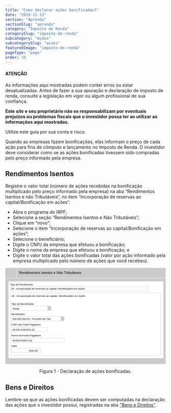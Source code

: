```yaml
---
title: "Como declarar ações bonificadas?"
date: "2019-11-13"
section: "Aprenda"
sectionSlug: "aprenda"
category: "Imposto de Renda"
categorySlug: "imposto-de-renda"
subcategory: "Ações"
subcategorySlug: "acoes"
featuredImage: "imposto-de-renda"
pageType: "page"
order: 10
---
```


<div class="dashedBox">

<h4>ATENÇÃO</h4>

As informações aqui mostradas podem conter erros ou estar desatualizadas. Antes de fazer a sua apuração e declaração de imposto de renda, consulte a legislação em vigor ou algum profissional de sua confiança.

**Este *site* e seu proprietário não se responsabilizam por eventuais prejuízos ou problemas fiscais que o investidor possa ter ao utilizar as informações aqui mostradas.**

Utilize este guia por sua conta e risco.


</div>

Quando as empresas fazem bonificações, elas informam o preço de cada ação para fins de cômputo e lançamento no Imposto de Renda. O investidor deve considerar como se as ações bonificadas tivessem sido compradas pelo preço informado pela empresa.


## Rendimentos Isentos

Registre o valor total (número de ações recebidas na bonificação multiplicado pelo preço informado pela empresa) na aba “Rendimentos Isentos e não Tributáveis“, no item “Incorporação de reservas ao capital/Bonificação em ações“.

- Abra o programa do IRPF;
- Selecione a seção “Rendimentos Isentos e Não Tributáveis”;
- Clique em “novo”;
- Selecione o item “Incorporação de reservas ao capital/Bonificação em ações”;
- Selecione o beneficiário;
- Digite o CNPJ da empresa que efetuou a bonificação;
- Digite o nome da empresa que efetuou a bonificação; e
- Digite o valor total das ações bonificadas (valor por ação informado pela empresa multiplicado pelo número de ações que você recebeu).


<div style="text-align:center">
<svg version="1.1" xmlns="http://www.w3.org/2000/svg" xmlns:xlink="http://www.w3.org/1999/xlink" x="0px" y="0px"
	 viewBox="0 0 313.9 188.1" style="enable-background:new 0 0 313.9 188.1;" xml:space="preserve">
<style type="text/css">
	.st0{fill:#CBCBCB;}
	.st1{fill:#FFFFFF;}
	.st2{fill:none;stroke:#FFFFFF;stroke-width:0.5;stroke-miterlimit:10;}
	.st3{fill:none;stroke:#CBCBCB;stroke-width:0.5;stroke-miterlimit:10;}
	.st4{font-family:'Arial';}
	.st5{font-size:7px;}
	.st6{font-size:5px;}
</style>
<g id="fundo_cinza">
	<rect id="XMLID_76_" class="st0" width="313.9" height="188.1"/>
</g>
<g id="fundo_branco">
	<rect id="XMLID_75_" x="6.1" y="26.4" class="st1" width="303.3" height="150.4"/>
	<line id="XMLID_74_" class="st2" x1="317.5" y1="20.1" x2="-3.2" y2="20.1"/>
	<line id="XMLID_73_" class="st2" x1="21.3" y1="20.1" x2="21.3" y2="-2.1"/>
</g>
<g id="bordas">
	<rect id="XMLID_72_" x="9.9" y="49.1" class="st3" width="294.7" height="122"/>
	<rect id="XMLID_71_" x="9.9" y="36.3" class="st3" width="269.2" height="8.7"/>
	<rect id="XMLID_70_" x="12" y="74.7" class="st3" width="71.9" height="8.7"/>
	<rect id="XMLID_69_" x="12" y="157.3" class="st3" width="57.2" height="8.7"/>
	<rect id="XMLID_68_" x="12" y="95" class="st3" width="97.6" height="8.7"/>
	<rect id="XMLID_67_" x="12" y="115.8" class="st3" width="70.8" height="8.7"/>
	<rect id="XMLID_66_" x="12" y="137.5" class="st3" width="103.4" height="8.7"/>
</g>
<g id="botões">
	<rect id="XMLID_65_" x="82.8" y="74.7" class="st0" width="6.9" height="8.7"/>
	<rect id="XMLID_64_" x="108.5" y="95" class="st0" width="6.9" height="8.7"/>
</g>
<g id="texto">
	<text id="XMLID_63_" transform="matrix(1 0 0 1 26.7782 11.7102)" class="st4 st5">Rendimentos Isentos e Não Tributáveis</text>
	<text id="XMLID_62_" transform="matrix(1 0 0 1 9.4164 34.2029)" class="st4 st6">Tipo de Rendimento</text>
	<text id="XMLID_61_" transform="matrix(1 0 0 1 11.0002 42.5066)" class="st4 st6">18 - Incorporação de reservas ao capital / Bonificações em ações</text>
	<text id="XMLID_60_" transform="matrix(1 0 0 1 11.9734 72.4883)" class="st4 st6">Tipo de Beneficiário</text>
	<text id="XMLID_59_" transform="matrix(1 0 0 1 14.0004 81.5724)" class="st4 st6">Titular</text>
	<text id="XMLID_55_" transform="matrix(1 0 0 1 11.8517 154.6306)" class="st4 st6">Valor</text>
	<text id="XMLID_47_" transform="matrix(1 0 0 1 45.512 163.8904)" class="st4 st6">1000,00</text>
	<text id="XMLID_46_" transform="matrix(1 0 0 1 11.9739 92.2556)" class="st4 st6">Beneficiário</text>
	<text id="XMLID_45_" transform="matrix(0.9651 0 0 1 14.0004 101.3397)" class="st4 st6">000.000.000-00 - FULANO DE TAL</text>
	<text id="XMLID_44_" transform="matrix(1 0 0 1 11.9736 56.546)" class="st4 st6">18 - Incorporação de reservas ao capital / Bonificações em ações</text>
	<text id="XMLID_43_" transform="matrix(1 0 0 1 11.8078 112.6306)" class="st4 st6">CNPJ da Fonte Pagadora</text>
	<text id="XMLID_42_" transform="matrix(1 0 0 1 11.8076 133.7878)" class="st4 st6">Nome da Fonte Pagadora</text>
	<text id="XMLID_41_" transform="matrix(0.9651 0 0 1 14.0007 122.6454)" class="st4 st6">00.000.000/0001-00</text>
	<text id="XMLID_40_" transform="matrix(0.9651 0 0 1 14.0007 143.673)" class="st4 st6">INVESTINDO S.A.</text>
</g>
</svg>




</div>


<p class="legenda" style="text-align:center">Figura 1 - Declaração de ações bonificadas.</p>

## Bens e Direitos

Lembre-se que as ações bonificadas devem ser computadas na declaração das ações que o investidor possui, registradas na aba ["Bens e Direitos"](./imposto-de-renda/acoes/declarar-acoes-que-possui).